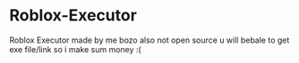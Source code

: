 # Roblox-Executor
Roblox Executor made by me bozo also not open source u will bebale to get exe file/link so i make sum money :(
